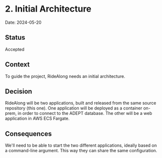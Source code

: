 # 2. Initial Architecture

Date: 2024-05-20

## Status

Accepted

## Context

To guide the project, RideAlong needs an initial architecture.

## Decision

RideAlong will be two applications, built and released from the same source
repository (this one). One application will be deployed as a container on-prem,
in order to connect to the ADEPT database. The other will be a web application
in AWS ECS Fargate.

## Consequences

We'll need to be able to start the two different applications, ideally based on
a command-line argument. This way they can share the same configuration.
